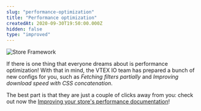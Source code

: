 ```yaml
---
slug: "performance-optimization"
title: "Performance optimization"
createdAt: 2020-09-30T19:50:00.000Z
hidden: false
type: "improved"
---
```


![Store Framework](https://img.shields.io/badge/-Store%20Framework-red)

If there is one thing that everyone dreams about is performance optimization! With that in mind, the VTEX IO team has prepared a bunch of new configs for you, such as *Fetching filters partially* and *Improving download speed with CSS concatenation*. 

The best part is that they are just a couple of clicks away from you: check out now the [Improving your store's performance documentation](https://vtex.io/docs/recipes/store-management/improving-your-stores-performance/)!